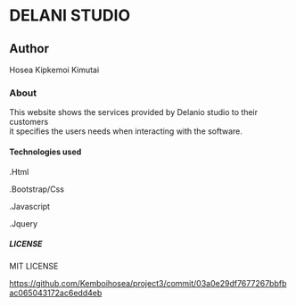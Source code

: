 # DELANI STUDIO

## Author

Hosea Kipkemoi Kimutai

### About

This website shows the services provided by Delanio studio to their customers  
it specifies the users needs when interacting with the software. 


#### Technologies used

.Html

.Bootstrap/Css

.Javascript

.Jquery

##### LICENSE 

MIT LICENSE

https://github.com/Kemboihosea/project3/commit/03a0e29df7677267bbfbac065043172ac6edd4eb


